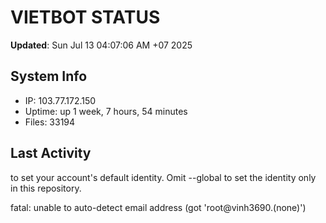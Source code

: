 # VIETBOT STATUS
**Updated**: Sun Jul 13 04:07:06 AM +07 2025

## System Info
- IP: 103.77.172.150
- Uptime: up 1 week, 7 hours, 54 minutes
- Files: 33194

## Last Activity

to set your account's default identity.
Omit --global to set the identity only in this repository.

fatal: unable to auto-detect email address (got 'root@vinh3690.(none)')
